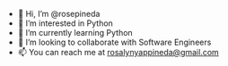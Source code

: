 - 👋 Hi, I’m @rosepineda
- 👀 I’m interested in Python
- 🌱 I’m currently learning Python
- 💞️ I’m looking to collaborate with Software Engineers
- 📫 You can reach me at rosalynyappineda@gmail.com

<!---
rosepineda/rosepineda is a ✨ special ✨ repository because its `README.md` (this file) appears on your GitHub profile.
You can click the Preview link to take a look at your changes.
--->
